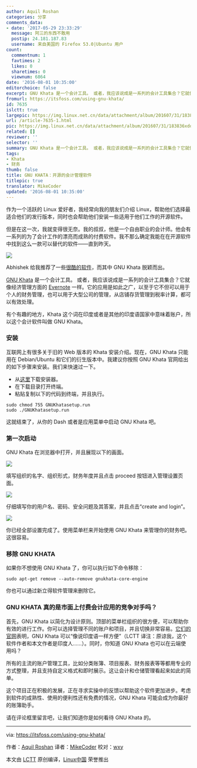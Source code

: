 ```yaml
---
author: Aquil Roshan
categories: 分享
comments_data:
- date: '2017-05-29 23:33:29'
  message: 阿三的东西不敢用
  postip: 24.181.187.83
  username: 来自美国的 Firefox 53.0|Ubuntu 用户
count:
  commentnum: 1
  favtimes: 2
  likes: 0
  sharetimes: 0
  viewnum: 6864
date: '2016-08-01 10:35:00'
editorchoice: false
excerpt: GNU Khata 是一个会计工具。 或者，我应该说成是一系列的会计工具集合？它就像经济管理方面的 Evernote 一样。
fromurl: https://itsfoss.com/using-gnu-khata/
id: 7635
islctt: true
largepic: https://img.linux.net.cn/data/attachment/album/201607/31/183836xdq0pt6r6t4xxlrr.jpg
url: /article-7635-1.html
pic: https://img.linux.net.cn/data/attachment/album/201607/31/183836xdq0pt6r6t4xxlrr.jpg.thumb.jpg
related: []
reviewer: ''
selector: ''
summary: GNU Khata 是一个会计工具。 或者，我应该说成是一系列的会计工具集合？它就像经济管理方面的 Evernote 一样。
tags:
- Khata
- 财务
thumb: false
title: GNU KHATA：开源的会计管理软件
titlepic: true
translator: MikeCoder
updated: '2016-08-01 10:35:00'
---
```


作为一个活跃的 Linux 爱好者，我经常向我的朋友们介绍 Linux，帮助他们选择最适合他们的发行版本，同时也会帮助他们安装一些适用于他们工作的开源软件。


但是在这一次，我就变得很无奈。我的叔叔，他是一个自由职业的会计师。他会有一系列的为了会计工作的漂亮而成熟的付费软件。我不那么确定我能在在开源软件中找到这么一款可以替代的软件——直到昨天。


![](/data/attachment/album/201607/31/183836xdq0pt6r6t4xxlrr.jpg)


Abhishek 给我推荐了一些[很酷的软件](https://itsfoss.com/category/apps/)，而其中 GNU Khata 脱颖而出。


[GNU Khata](http://www.gnukhata.in/) 是一个会计工具。 或者，我应该说成是一系列的会计工具集合？它就像经济管理方面的 [Evernote](https://evernote.com/) 一样。它的应用是如此之广，以至于它不但可以用于个人的财务管理，也可以用于大型公司的管理，从店铺存货管理到税率计算，都可以有效处理。


有个有趣的地方，Khata 这个词在印度或者是其他的印度语国家中意味着账户，所以这个会计软件叫做 GNU Khata。


### 安装


互联网上有很多关于旧的 Web 版本的 Khata 安装介绍。现在，GNU Khata 只能用在 Debian/Ubuntu 和它们的衍生版本中。我建议你按照 GNU Khata 官网给出的如下步骤来安装。我们来快速过一下。


* 从[这里](https://cloud.openmailbox.org/index.php/s/L8ppsxtsFq1345E/download)下载安装器。
* 在下载目录打开终端。
* 粘贴复制以下的代码到终端，并且执行。



```
sudo chmod 755 GNUKhatasetup.run
sudo ./GNUKhatasetup.run

```

这就结束了，从你的 Dash 或者是应用菜单中启动 GNU Khata 吧。


### 第一次启动


GNU Khata 在浏览器中打开，并且展现以下的画面。


![](/data/attachment/album/201608/01/153432owkum6scwjl1bjcm.jpg)


填写组织的名字、组织形式，财务年度并且点击 proceed 按钮进入管理设置页面。


![](/data/attachment/album/201608/01/153523up02h20tlp7mztgr.jpg)


仔细填写你的用户名、密码、安全问题及其答案，并且点击“create and login”。


![](/data/attachment/album/201608/01/153611s2obto2t2ah9tc0e.jpg)


你已经全部设置完成了。使用菜单栏来开始使用 GNU Khata 来管理你的财务吧。这很容易。


### 移除 GNU KHATA


如果你不想使用 GNU Khata 了，你可以执行如下命令移除：



```
sudo apt-get remove --auto-remove gnukhata-core-engine

```

你也可以通过新立得软件管理来删除它。


### GNU KHATA 真的是市面上付费会计应用的竞争对手吗？


首先，GNU Khata 以简化为设计原则。顶部的菜单栏组织的很方便，可以帮助你有效的进行工作。你可以选择管理不同的账户和项目，并且切换非常容易。[它们的官网](http://www.gnukhata.in/)表明，GNU Khata 可以“像说印度语一样方便”（LCTT 译注：原谅我，这个软件作者和本文作者是印度人……）。同时，你知道 GNU Khata 也可以在云端使用吗？


所有的主流的账户管理工具，比如分类账簿、项目报表、财务报表等等都用专业的方式整理，并且支持自定义格式和即时展示。这让会计和仓储管理看起来如此的简单。


这个项目正在积极的发展，正在寻求实操中的反馈以帮助这个软件更加进步。考虑到软件的成熟性、使用的便利性还有免费的情况，GNU Khata 可能会成为你最好的账簿助手。


请在评论框里留言吧，让我们知道你是如何看待 GNU Khata 的。




---


via: <https://itsfoss.com/using-gnu-khata/>


作者：[Aquil Roshan](https://itsfoss.com/author/aquil/) 译者：[MikeCoder](https://github.com/MikeCoder) 校对：[wxy](https://github.com/wxy)


本文由 [LCTT](https://github.com/LCTT/TranslateProject) 原创编译，[Linux中国](https://linux.cn/) 荣誉推出